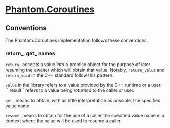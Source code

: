 # [Phantom.Coroutines](../README.md)

## Conventions

The Phantom.Coroutines implementation follows these conventions.

### return_, get_ names

```return_``` accepts a value _into_ a promise object for the purpose of later resuming
the awaiter which will obtain that value. Notably, ```return_value``` and ```return_void```
in the C++ standard follow this pattern.

```value``` in the library refers to a value provided by the C++ runtime or a user. ```result`` refers
to a value being _returned_ to the caller or user.

```get_``` means to obtain, with as little interpretation as possible, the specified value name.

```resume_``` means to obtain for the use of a caller the specified value name in a context where
the value will be used to resume a caller.
